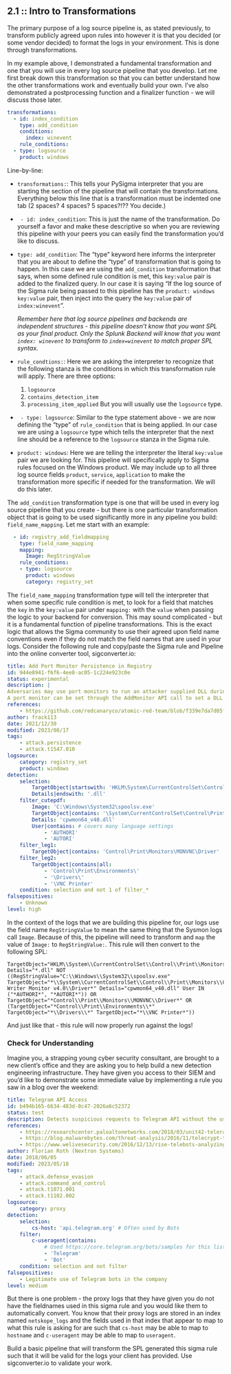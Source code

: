 ## 2.1 :: Intro to Transformations
The primary purpose of a log source pipeline is, as stated previously, to transform publicly agreed upon rules into however it is that you decided (or some vendor decided) to format the logs in your environment. This is done through transformations.

In my example above, I demonstrated a fundamental transformation and one that you will use in every log source pipeline that you develop. Let me first break down this transformation so that you can better understand how the other transformations work and eventually build your own. I’ve also demonstrated a postprocessing function and a finalizer function - we will discuss those later.

```yaml
transformations:
  - id: index_condition
    type: add_condition
    conditions:
      index: winevent
    rule_conditions:
  - type: logsource
    product: windows
```

Line-by-line:

-   `transformations:`: This tells your PySigma interpreter that you are starting the section of the pipeline that will contain the transformations. Everything below this line that is a transformation must be indented one tab (2 spaces? 4 spaces? 5 spaces?!?? You decide.)
-   ` - id: index_condition`: This is just the name of the transformation. Do yourself a favor and make these descriptive so when you are reviewing this pipeline with your peers you can easily find the transformation you’d like to discuss.   
-   `type: add_condition`: The “type” keyword here informs the interpreter that you are about to define the “type” of transformation that is going to happen. In this case we are using the `add_condition` transformation that says, when some defined rule condition is met, this `key:value` pair is added to the finalized query. In our case it is saying “If the log source of the Sigma rule being passed to this pipeline has the `product: windows` `key:value` pair, then inject into the query the `key:value` pair of `index:winevent`”. 

	*Remember here that log source pipelines and backends are independent structures - this pipeline doesn’t know that you want SPL as your final product. Only the Splunk Backend will know that you want `index: winevent` to transform to `index=winevent` to match proper SPL syntax.*
-   `rule_condtions:`: Here we are asking the interpreter to recognize that the following stanza is the conditions in which this transformation rule will apply. There are three options: 
	1. `logsource`
	2. `contains_detection_item`
	3. `processing_item_applied` 
	But you will usually use the `logsource` type.
-   ` - type: logsource`: Similar to the type statement above - we are now defining the “type” of `rule_condition` that is being applied. In our case we are using a `logsource` type which tells the interpreter that the next line should be a reference to the `logsource` stanza in the Sigma rule.
-   `product: windows`: Here we are telling the interpreter the literal `key:value` pair we are looking for. This pipeline will specifically apply to Sigma rules focused on the Windows product. We may include up to all three log source fields `product`, `service`, `application` to make the transformation more specific if needed for the transformation. We will do this later.

The `add_condition` transformation type is one that will be used in every log source pipeline that you create - but there is one particular transformation object that is going to be used significantly more in any pipeline you build: `field_name_mapping`. Let me start with an example:

```yaml
  - id: registry_add_fieldmapping
    type: field_name_mapping
    mapping:
      Image: RegStringValue
    rule_conditions:
    - type: logsource
      product: windows
      category: registry_set
```

The `field_name_mapping` transformation type will tell the interpreter that when some specific rule condition is met, to look for a field that matches the `key` in the `key:value` pair under `mapping:` with the `value` when passing the logic to your backend for conversion. This may sound complicated - but it is a fundamental function of pipeline transformations. This is the exact logic that allows the Sigma community to use their agreed upon field name conventions even if they do not match the field names that are used in your logs. Consider the following rule and copy/paste the Sigma rule and Pipeline into the online converter tool, sigconverter.io:
  
```yaml
title: Add Port Monitor Persistence in Registry
id: 944e8941-f6f6-4ee8-ac05-1c224e923c0e
status: experimental
description: |
Adversaries may use port monitors to run an attacker supplied DLL during system boot for persistence or privilege escalation.
A port monitor can be set through the AddMonitor API call to set a DLL to be loaded at startup.
references:
    - https://github.com/redcanaryco/atomic-red-team/blob/f339e7da7d05f6057fdfcdd3742bfcf365fee2a9/atomics/T1547.010/T1547.010.md
author: frack113
date: 2021/12/30
modified: 2023/08/17
tags:
    - attack.persistence
    - attack.t1547.010
logsource:
    category: registry_set
    product: windows
detection:
    selection:
        TargetObject|startswith: 'HKLM\System\CurrentControlSet\Control\Print\Monitors\'
        Details|endswith: '.dll'
    filter_cutepdf:
        Image: 'C:\Windows\System32\spoolsv.exe'
        TargetObject|contains: '\System\CurrentControlSet\Control\Print\Monitors\CutePDF Writer Monitor v4.0\Driver'
        Details: 'cpwmon64_v40.dll'
        User|contains: # covers many language settings
            - 'AUTHORI'
            - 'AUTORI'
    filter_leg1:
        TargetObject|contains: 'Control\Print\Monitors\MONVNC\Driver'
    filter_leg2:
        TargetObject|contains|all:
            - 'Control\Print\Environments\'
            - '\Drivers\'
            - '\VNC Printer'
    condition: selection and not 1 of filter_*
falsepositives:
    - Unknown
level: high
```

In the context of the logs that we are building this pipeline for, our logs use the field name `RegStringValue` to mean the same thing that the Sysmon logs call `Image`. Because of this, the pipeline will need to transform and `map` the value of `Image:` to `RegStringValue:`. This rule will then convert to the following SPL:
```  
TargetObject="HKLM\\System\\CurrentControlSet\\Control\\Print\\Monitors\\*" Details="*.dll" NOT ((RegStringValue="C:\\Windows\\System32\\spoolsv.exe" TargetObject="*\\System\\CurrentControlSet\\Control\\Print\\Monitors\\CutePDF Writer Monitor v4.0\\Driver*" Details="cpwmon64_v40.dll" User IN ("*AUTHORI*", "*AUTORI*")) OR TargetObject="*Control\\Print\\Monitors\\MONVNC\\Driver*" OR (TargetObject="*Control\\Print\\Environments\\*" TargetObject="*\\Drivers\\*" TargetObject="*\\VNC Printer*"))
```

And just like that - this rule will now properly run against the logs!

### Check for Understanding

Imagine you, a strapping young cyber security consultant, are brought to a new client’s office and they are asking you to help build a new detection engineering infrastructure. They have given you access to their SIEM and you’d like to demonstrate some immediate value by implementing a rule you saw in a blog over the weekend:

```yaml
title: Telegram API Access
id: b494b165-6634-483d-8c47-2026a6c52372
status: test
description: Detects suspicious requests to Telegram API without the usual Telegram User-Agent
references:
    - https://researchcenter.paloaltonetworks.com/2018/03/unit42-telerat-another-android-trojan-leveraging-telegrams-bot-api-to-target-iranian-users/
    - https://blog.malwarebytes.com/threat-analysis/2016/11/telecrypt-the-ransomware-abusing-telegram-api-defeated/
    - https://www.welivesecurity.com/2016/12/13/rise-telebots-analyzing-disruptive-killdisk-attacks/
author: Florian Roth (Nextron Systems)
date: 2018/06/05
modified: 2023/05/18
tags:
    - attack.defense_evasion
    - attack.command_and_control
    - attack.t1071.001
    - attack.t1102.002
logsource:
    category: proxy
detection:
    selection:
        cs-host: 'api.telegram.org' # Often used by Bots
    filter:
        c-useragent|contains:
            # Used https://core.telegram.org/bots/samples for this list
            - 'Telegram'
            - 'Bot'
    condition: selection and not filter
falsepositives:
    - Legitimate use of Telegram bots in the company
level: medium
```

But there is one problem - the proxy logs that they have given you do not have the fieldnames used in this sigma rule and you would like them to automatically convert. You know that their proxy logs are stored in an index named `netskope_logs` and the fields used in that index that appear to map to what this rule is asking for are such that `cs-host` may be able to map to `hostname` and `c-useragent` may be able to map to `useragent`.

Build a basic pipeline that will transform the SPL generated this sigma rule such that it will be valid for the logs your client has provided. Use sigconverter.io to validate your work.
